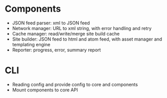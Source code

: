 # Components

- JSON feed parser: xml to JSON feed
- Network manager: URL to xml string, with error handling and retry
- Cache manager: read/write/merge site build cache
- Site builder: JSON feed to html and atom feed, with asset manager and templating engine
- Reporter: progress, error, summary report

# CLI

- Reading config and provide config to core and components
- Mount components to core API
